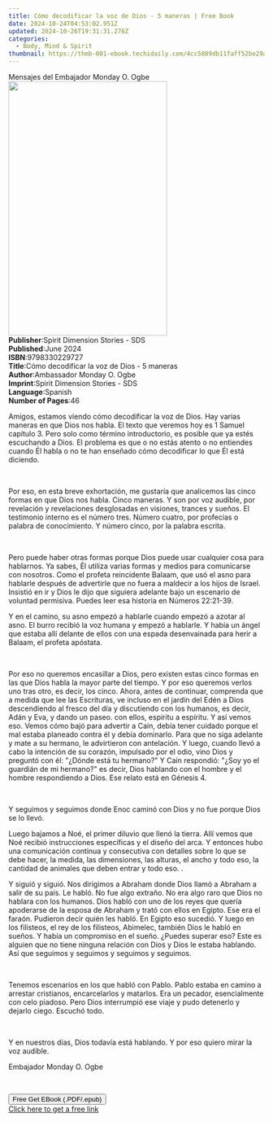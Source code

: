 ```yaml
---
title: Cómo decodificar la voz de Dios - 5 maneras | Free Book
date: 2024-10-24T04:53:02.951Z
updated: 2024-10-26T19:31:31.276Z
categories:
  - Body, Mind & Spirit
thumbnail: https://thmb-001-ebook.techidaily.com/4cc5809db11faff52be29a4974c1abbd86d25e3e092f2325d24e7a77b0b04c50.jpg
---
```

<main id="book-container">
  <div class="flex flex-col">
    <div class="book-brief flex-1 py-6 px-4 sm:p-6 md:py-10 md:px-8">
      <!-- brief-->
      <div class="book-brief-main">Mensajes del Embajador Monday O. Ogbe</div>
    </div>
    <div
      class="book-meta-info flex-1 grid gap-4 col-start-1 col-end-3 row-start-1 sm:mb-6 sm:grid-cols-4 lg:gap-6 lg:col-start-2 lg:row-end-6 lg:row-span-6 lg:mb-0"
    >
      <div
        class="book-meta-info-left place-content-center mt-4 p-4 text-sm leading-6 col-start-2 col-span-2 dark:text-slate-400"
      >
        <img
          class="w-full h-500 object-cover rounded-lg sm:h-255 sm:col-span-2 lg:col-span-full"
          src="https://img-001-ebook.techidaily.com/c9702fa3bb8783057e1cbebe63509ead77d4ef07cd23ee666ef5868b906dda47.jpg"
          alt=""
          width="312"
          height="500"
        />
      </div>
      <div
        class="book-meta-info-right mt-2 col-start-1 row-start-2 col-span-3 self-center"
      >
        <!-- meta data  -->
        <div class="flex flex-col px-4 md:px-8">
          <div class="flex-1">
            <strong>Publisher</strong>:<span class="px-2"
              >Spirit Dimension Stories - SDS</span
            >
          </div>
          <div class="flex-1">
            <strong>Published</strong>:<span class="px-2">June 2024</span>
          </div>
          <div class="flex-1">
            <strong>ISBN</strong>:<span class="px-2">9798330229727</span>
          </div>
          <div class="flex-1">
            <strong>Title</strong>:<span class="px-2"
              >Cómo decodificar la voz de Dios - 5 maneras</span
            >
          </div>
          <div class="flex-1">
            <strong>Author</strong>:<span class="px-2"
              >Ambassador Monday O. Ogbe</span
            >
          </div>
          <div class="flex-1">
            <strong>Imprint</strong>:<span class="px-2"
              >Spirit Dimension Stories - SDS</span
            >
          </div>
          <div class="flex-1">
            <strong>Language</strong>:<span class="px-2">Spanish</span>
          </div>
          <div class="flex-1">
            <strong>Number of Pages</strong>:<span class="px-2">46</span>
          </div>
        </div>
      </div>
    </div>
    <div class="book-description flex-1 py-6 px-4 sm:p-6 md:py-10 md:px-8">
      <div class="book-description-main">
        <div accordion-content="" id="description">
          <p>
            Amigos, estamos viendo cómo decodificar la voz de Dios. Hay varias
            maneras en que Dios nos habla. El texto que veremos hoy es 1 Samuel
            capítulo 3. Pero solo como término introductorio, es posible que ya
            estés escuchando a Dios. El problema es que o no estás atento o no
            entiendes cuando Él habla o no te han enseñado cómo decodificar lo
            que Él está diciendo.
          </p>
          <p><br /></p>
          <p>
            Por eso, en esta breve exhortación, me gustaría que analicemos las
            cinco formas en que Dios nos habla. Cinco maneras. Y son por voz
            audible, por revelación y revelaciones desglosadas en visiones,
            trances y sueños. El testimonio interno es el número tres. Número
            cuatro, por profecías o palabra de conocimiento. Y número cinco, por
            la palabra escrita.
          </p>
          <p><br /></p>
          <p>
            Pero puede haber otras formas porque Dios puede usar cualquier cosa
            para hablarnos. Ya sabes, Él utiliza varias formas y medios para
            comunicarse con nosotros. Como el profeta reincidente Balaam, que
            usó el asno para hablarle después de advertirle que no fuera a
            maldecir a los hijos de Israel. Insistió en ir y Dios le dijo que
            siguiera adelante bajo un escenario de voluntad permisiva. Puedes
            leer esa historia en Números 22:21-39.
          </p>
          <p>
            Y en el camino, su asno empezó a hablarle cuando empezó a azotar al
            asno. El burro recibió la voz humana y empezó a hablarle. Y había un
            ángel que estaba allí delante de ellos con una espada desenvainada
            para herir a Balaam, el profeta apóstata.
          </p>
          <p><br /></p>
          <p>
            Por eso no queremos encasillar a Dios, pero existen estas cinco
            formas en las que Dios habla la mayor parte del tiempo. Y por eso
            queremos verlos uno tras otro, es decir, los cinco. Ahora, antes de
            continuar, comprenda que a medida que lee las Escrituras, ve incluso
            en el jardín del Edén a Dios descendiendo al fresco del día y
            discutiendo con los humanos, es decir, Adán y Eva, y dando un paseo.
            con ellos, espíritu a espíritu. Y así vemos eso. Vemos cómo bajó
            para advertir a Caín, debía tener cuidado porque el mal estaba
            planeado contra él y debía dominarlo. Para que no siga adelante y
            mate a su hermano, le advirtieron con antelación. Y luego, cuando
            llevó a cabo la intención de su corazón, impulsado por el odio, vino
            Dios y preguntó con él: "¿Dónde está tu hermano?" Y Caín respondió:
            "¿Soy yo el guardián de mi hermano?" es decir, Dios hablando con el
            hombre y el hombre respondiendo a Dios. Ese relato está en Génesis
            4.
          </p>
          <p><br /></p>
          <p>
            Y seguimos y seguimos donde Enoc caminó con Dios y no fue porque
            Dios se lo llevó.
          </p>
          <p>
            Luego bajamos a Noé, el primer diluvio que llenó la tierra. Allí
            vemos que Noé recibió instrucciones específicas y el diseño del
            arca. Y entonces hubo una comunicación continua y consecutiva con
            detalles sobre lo que se debe hacer, la medida, las dimensiones, las
            alturas, el ancho y todo eso, la cantidad de animales que deben
            entrar y todo eso. .
          </p>
          <p>
            Y siguió y siguió. Nos dirigimos a Abraham donde Dios llamó a
            Abraham a salir de su país. Le habló. No fue algo extraño. No era
            algo raro que Dios no hablara con los humanos. Dios habló con uno de
            los reyes que quería apoderarse de la esposa de Abraham y trató con
            ellos en Egipto. Ese era el faraón. Pudieron decir quién les habló.
            En Egipto eso sucedió. Y luego en los filisteos, el rey de los
            filisteos, Abimelec, también Dios le habló en sueños. Y había un
            compromiso en el sueño. ¿Puedes superar eso? Este es alguien que no
            tiene ninguna relación con Dios y Dios le estaba hablando. Así que
            seguimos y seguimos y seguimos y seguimos.
          </p>
          <p><br /></p>
          <p>
            Tenemos escenarios en los que habló con Pablo. Pablo estaba en
            camino a arrestar cristianos, encarcelarlos y matarlos. Era un
            pecador, esencialmente con celo piadoso. Pero Dios interrumpió ese
            viaje y pudo detenerlo y dejarlo ciego. Escuchó todo.
          </p>
          <p><br /></p>
          <p>
            Y en nuestros días, Dios todavía está hablando. Y por eso quiero
            mirar la voz audible.
          </p>
          <p>Embajador Monday O. Ogbe</p>
          <p><br /></p>
        </div>
        <div class="accordion-fader"></div>
      </div>
    </div>
    <div class="book-excerpts flex-1 py-6 px-4 sm:p-6 md:py-10 md:px-8"></div>
    <div
      class="book-about-author flex-1 py-6 px-4 sm:p-6 md:py-10 md:px-8"
    ></div>
    <div class="book-free-get flex-1 py-6 px-4 sm:p-6 md:py-10 md:px-8">
      <button
        id="btn-free-get"
        class="bg-blue-500 hover:bg-blue-700 text-white font-bold py-2 px-4 rounded"
      >
        Free Get EBook (.PDF/.epub)
      </button>
      <div id="countdown-display" class="px-2 text-lg mt-2"></div>
      <a
        id="free-link"
        class="hidden bg-blue-500 hover:bg-blue-700 text-white font-bold py-2 px-4 rounded"
        href="https://www.ebooks.com/en-us/book/211383289/c-mo-decodificar-la-voz-de-dios-5-maneras/ambassador-monday-o-ogbe/"
        target="_blank"
        >Click here to get a free link</a
      >
    </div>
    <script>
      let countdownTime = 0;
      let countdownInterval = null;
      document
        .getElementById('btn-free-get')
        .addEventListener('click', startCountdown);
      function startCountdown() {
        countdownTime = new Date().getTime() + 60000 * 3;
        countdownInterval = setInterval(updateCountdown, 1000);
        document.getElementById('btn-free-get').disabled = true;
        document
          .getElementById('btn-free-get')
          .classList.add('bg-gray-500', 'cursor-not-allowed');
      }
      function updateCountdown() {
        let currentTime = new Date().getTime();
        let timeLeft = countdownTime - currentTime;
        let secondsLeft = Math.floor(timeLeft / 1000);
        document.getElementById('countdown-display').innerHTML =
          `Remaining time: ${secondsLeft} seconds.`;
        if (secondsLeft <= 0) {
          clearInterval(countdownInterval);
          document.getElementById('btn-free-get').classList.add('hidden');
          document.getElementById('free-link').classList.remove('hidden');
          document.getElementById('countdown-display').innerHTML = '';
        }
      }
    </script>
  </div>
</main>

<ins class="adsbygoogle"
      style="display:block"
      data-ad-client="ca-pub-7571918770474297"
      data-ad-slot="8358498916"
      data-ad-format="auto"
      data-full-width-responsive="true"></ins>
    